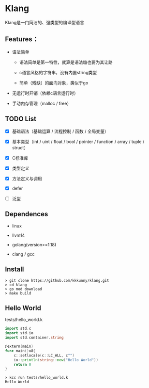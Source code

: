 # Klang

Klang是一门简洁的、强类型的编译型语言

## Features：

+ 语法简单

  + 语法简单是第一特性，就算是语法糖也要为其让路
  
  + c语言风格的字符串，没有内置string类型
  
  + 简单（残缺）的面向对象，类似于go

+ 无运行时开销（依赖c语言运行时）
  
+ 手动内存管理（malloc / free）

## TODO List

+ [x] 基础语法（基础运算 / 流程控制 / 函数 / 全局变量）

+ [x] 基本类型（int / uint / float / bool / pointer / function / array / tuple / struct）

+ [x] C标准库

+ [x] 类型定义

+ [x] 方法定义与调用

+ [x] defer

+ [ ] 泛型

## Dependences

+ linux

+ llvm14

+ golang(version>=1.18)

+ clang / gcc

## Install

```shell
> git clone https://github.com/kkkunny/klang.git
> cd klang
> go mod download
> make build
```

## Hello World

tests/hello_world.k

```go
import std.c
import std.io
import std.container.string

@extern(main)
func main()u8{
    c::setlocale(c::LC_ALL, c"")
    io::println(string::new("Hello World"))
    return 0
}
```

```shell
> kcc run tests/hello_world.k
Hello World
```